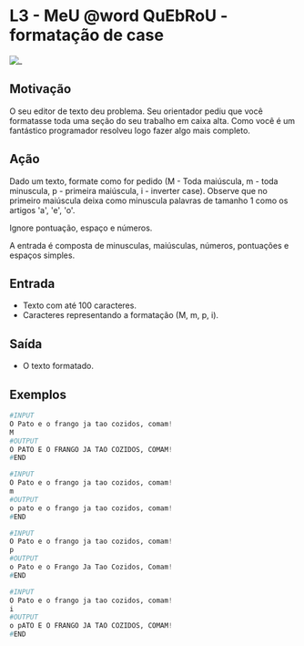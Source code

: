 # L3 - MeU @word QuEbRoU - formatação de case

![_](cover.jpg)

## Motivação

O seu editor de texto deu problema. Seu orientador pediu que você formatasse toda uma seção do seu trabalho em caixa alta. Como você é um fantástico programador resolveu logo fazer algo mais completo.

## Ação

Dado um texto, formate como for pedido (M - Toda maiúscula, m - toda minuscula, p - primeira maiúscula, i - inverter case). Observe que no primeiro maiúscula deixa como minuscula palavras de tamanho 1 como os artigos 'a', 'e', 'o'.

Ignore pontuação, espaço e números.

A entrada é composta de minusculas, maiúsculas, números, pontuações e espaços simples.

## Entrada

* Texto com até 100 caracteres.
* Caracteres representando a formatação (M, m, p, i).

## Saída

* O texto formatado.

## Exemplos

``` py
#INPUT
O Pato e o frango ja tao cozidos, comam!
M
#OUTPUT
O PATO E O FRANGO JA TAO COZIDOS, COMAM!
#END

#INPUT
O Pato e o frango ja tao cozidos, comam!
m
#OUTPUT
o pato e o frango ja tao cozidos, comam!
#END

#INPUT
O Pato e o frango ja tao cozidos, comam!
p
#OUTPUT
o Pato e o Frango Ja Tao Cozidos, Comam!
#END

#INPUT
O Pato e o frango ja tao cozidos, comam!
i
#OUTPUT
o pATO E O FRANGO JA TAO COZIDOS, COMAM!
#END
```
